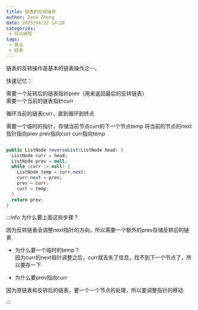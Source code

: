 ```yaml
---
title: 链表的反转操作
author: Zack Zheng
date: 2025/04/22 14:28
categories:
 - 何以编程
tags:
 - 算法
 - 链表
---
```


链表的反转操作是基本的链表操作之一。

快速记忆：

需要一个反转后的链表指针prev（用来返回最后的反转链表）    
需要一个当前的链表指针curr     

循环当前的链表curr，直到循环到终点

需要一个临时的指针，存储当前节点curr的下一个节点temp
将当前的节点的next指针指向prev
prev指向curr
curr指向temp

```Java

public ListNode reverseList(ListNode head) {
  ListNode curr = head;
  ListNode prev = null;
  while (curr != null) {
    ListNode temp = curr.next;
    curr.next = prev;
    prev = curr;
    curr = temp;
  }
  return prev;
} 

```

:::info 为什么要上面这些步骤？

因为反转链表会调整next指针的方向，所以需要一个额外的prev存储反转后的链表   
+ 为什么要一个临时的temp？     
因为curr的next指针调整之后，curr就丢失了信息，找不到下一个节点了，所以要存一下

+ 为什么要prev指向curr

因为原链表和反转后的链表，要一个一个节点的处理，所以要调整指针的移动

:::

